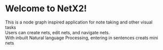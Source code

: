 # Welcome to NetX2!
This is a node graph inspired application for note taking and other visual tasks\
Users can create nets, edit nets, and navigate nets.\
With inbuilt Natural language Processing, entering in sentences creats mini nets